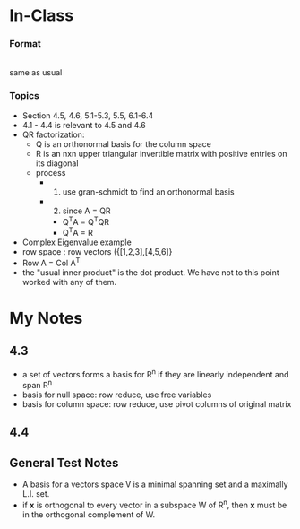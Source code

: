 # In-Class
### Format
<br>same as usual
### Topics
* Section 4.5, 4.6, 5.1-5.3, 5.5, 6.1-6.4
* 4.1 - 4.4 is relevant to 4.5 and 4.6
* QR factorization:
  * Q is an orthonormal basis for the column space
  * R is an nxn upper triangular invertible matrix with positive entries on its diagonal
  * process  
    * 1. use gran-schmidt to find an orthonormal basis
    * 2. since A = QR
      * Q<sup>T</sup>A = Q<sup>T</sup>QR
      * Q<sup>T</sup>A = R
*  Complex Eigenvalue example
* row space : row vectors ({[1,2,3],[4,5,6]}
* Row A = Col A<sup>T</sup>
* the "usual inner product" is the dot product. We have not to this point worked with any of them.
# My Notes
## 4.3
* a set of vectors forms a basis for R<sup>n</sup> if they are linearly independent and span R<sup>n</sup>
* basis for null space: row reduce, use free variables
* basis for column space: row reduce, use pivot columns of original matrix
## 4.4

## General Test Notes
* A basis for a vectors space V is a minimal spanning set and a maximally L.I. set.
* if __x__ is orthogonal to every vector in a subspace W of R<sup>n</sup>, then __x__ must be in the orthogonal complement of W.
